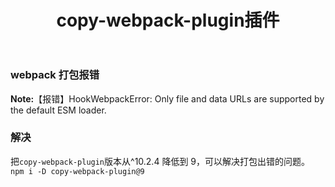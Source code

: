﻿---
title: "copy-webpack-plugin插件"
tags:
  - Articles
---

### webpack 打包报错

**Note:**【报错】HookWebpackError: Only file and data URLs are supported by the default ESM loader.

### 解决

把`copy-webpack-plugin`版本从^10.2.4 降低到 9，可以解决打包出错的问题。
`npm i -D copy-webpack-plugin@9`
